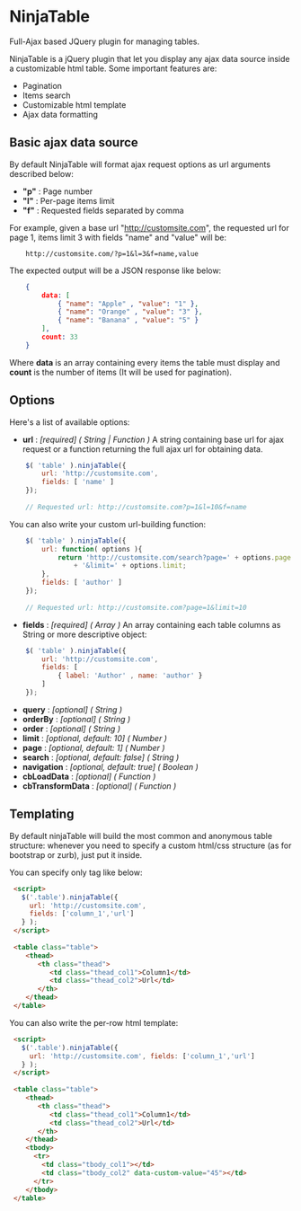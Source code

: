 # NinjaTable
Full-Ajax based JQuery plugin for managing tables.

NinjaTable is a jQuery plugin that let you display any ajax data source inside a customizable html table.
Some important features are:
 - Pagination
 - Items search
 - Customizable html template
 - Ajax data formatting

## Basic ajax data source
By default NinjaTable will format ajax request options as url arguments described below:
 - **"p"** : Page number
 - **"l"** : Per-page items limit
 - **"f"** : Requested fields separated by comma

For example, given a base url "http://customsite.com", the requested url for page 1, items limit 3 with fields "name" and "value" will be:
```
    http://customsite.com/?p=1&l=3&f=name,value
```
The expected output will be a JSON response like below:
```json
    {
        data: [
            { "name": "Apple" , "value": "1" },
            { "name": "Orange" , "value": "3" },
            { "name": "Banana" , "value": "5" }
        ],
        count: 33
    }
```
Where **data** is an array containing every items the table must display and **count** is the number of items (It will be used for pagination).

## Options
Here's a list of available options:
 - **url** : *\[required\] \( String | Function \)* A string containing base url for ajax request or a function returning the full ajax url for obtaining data.
```javascript
    $( 'table' ).ninjaTable({
        url: 'http://customsite.com',
        fields: [ 'name' ] 
    });
    
    // Requested url: http://customsite.com?p=1&l=10&f=name
```
You can also write your custom url-building function:
```javascript
    $( 'table' ).ninjaTable({
        url: function( options ){
            return 'http://customsite.com/search?page=' + options.page 
                + '&limit=' + options.limit;
        },
        fields: [ 'author' ] 
    });
    
    // Requested url: http://customsite.com?page=1&limit=10
```

 - **fields** : *\[required\] \( Array \)* An array containing each table columns as String or more descriptive object:
```javascript
    $( 'table' ).ninjaTable({
        url: 'http://customsite.com',
        fields: [ 
            { label: 'Author' , name: 'author' } 
        ] 
    });
```
 - **query** : *\[optional\] \( String \)*
 - **orderBy** : *\[optional\] \( String \)*
 - **order** : *\[optional\] \( String \)*
 - **limit** : *\[optional, default: 10\] \( Number \)*
 - **page** : *\[optional, default: 1\] \( Number )*
 - **search** : *\[optional, default: false\] \( String \)*
 - **navigation** : *\[optional, default: true\] \( Boolean \)*
 - **cbLoadData** : *\[optional\] \( Function \)*
 - **cbTransformData** : *\[optional\] \( Function \)*

## Templating

By default ninjaTable will build the most common and anonymous table structure: whenever you need to specify a custom html/css structure (as for bootstrap or zurb), just put it inside.

You can specify only <thead> tag like below:

```html
 <script> 
   $('.table').ninjaTable({
     url: 'http://customsite.com',
     fields: ['column_1','url']
   } ); 
 </script>
 
 <table class="table">
    <thead>
       <th class="thead">
          <td class="thead_col1">Column1</td>
          <td class="thead_col2">Url</td>
       </th>
    </thead>
 </table>
```

You can also write the per-row html template:

```html
 <script> 
   $('.table').ninjaTable({
     url: 'http://customsite.com', fields: ['column_1','url']
   } ); 
 </script>
 
 <table class="table">
    <thead>
       <th class="thead">
          <td class="thead_col1">Column1</td>
          <td class="thead_col2">Url</td>
       </th>
    </thead>
    <tbody>
      <tr>
        <td class="tbody_col1"></td>
        <td class="tbody_col2" data-custom-value="45"></td>
      </tr>
    </tbody>
 </table>
```
